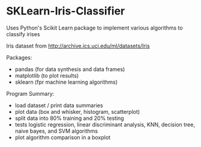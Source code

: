 # SKLearn-Iris-Classifier
Uses Python's Scikit Learn package to implement various algorithms to classify irises

Iris dataset from http://archive.ics.uci.edu/ml/datasets/Iris

Packages:
- pandas (for data synthesis and data frames)
- matplotlib (to plot results)
- sklearn (fpr machine learning algorithms)

Program Summary:
- load dataset / print data summaries
- plot data (box and whisker, histogram, scatterplot)
- split data into 80% training and 20% testing
- tests logistic regression, linear discriminant analysis, KNN, decision tree, naive bayes, and SVM algorithms
- plot algorithm comparison in a boxplot
